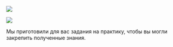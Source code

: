 ![](https://course-qa-basics.s3.us-west-1.amazonaws.com/girl-carries-var.png)

![](https://course-qa-basics.s3.us-west-1.amazonaws.com/const-girl.png)

Мы приготовили для вас задания на практику, чтобы вы могли закрепить полученные знания.
